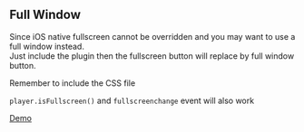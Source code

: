 ## Full Window

Since iOS native fullscreen cannot be overridden and you may want to use a full window instead.<br>
Just include the plugin then the fullscreen button will replace by full window button.

Remember to include the CSS file

`player.isFullscreen()` and `fullscreenchange` event will also work

[Demo](https://pong420.github.io/videojs-plus/examples/fullwindow.html)
